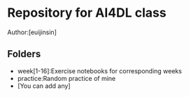 # Repository for AI4DL class
Author:[euijinsin]
## Folders
* week[1-16]:Exercise notebooks for corresponding weeks
* practice:Random practice of mine
* [You can add any]
